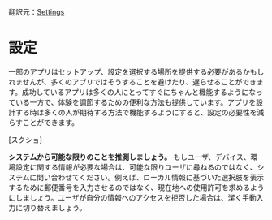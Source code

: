 翻訳元：[Settings](https://developer.apple.com/design/human-interface-guidelines/ios/app-architecture/settings/)

# 設定

一部のアプリはセットアップ、設定を選択する場所を提供する必要があるかもしれませんが、多くのアプリではそうすることを避けたり、遅らせることができます。成功しているアプリは多くの人にとってすぐにちゃんと機能するようになっている一方で、体験を調節するための便利な方法も提供しています。アプリを設計する時は多くの人が期待する方法で機能するようにすると、設定の必要性を減らすことができます。

[スクショ]

**システムから可能な限りのことを推測しましょう。** もしユーザ、デバイス、環境設定に関する情報が必要な場合は、可能な限りユーザに尋ねるのではなく、システムに問い合わせてください。例えば、ローカル情報に基づいた選択肢を表示するために郵便番号を入力させるのではなく、現在地への使用許可を求めるようにしましょう。ユーザが自分の情報へのアクセスを拒否した場合は、潔く手動入力に切り替えましょう。